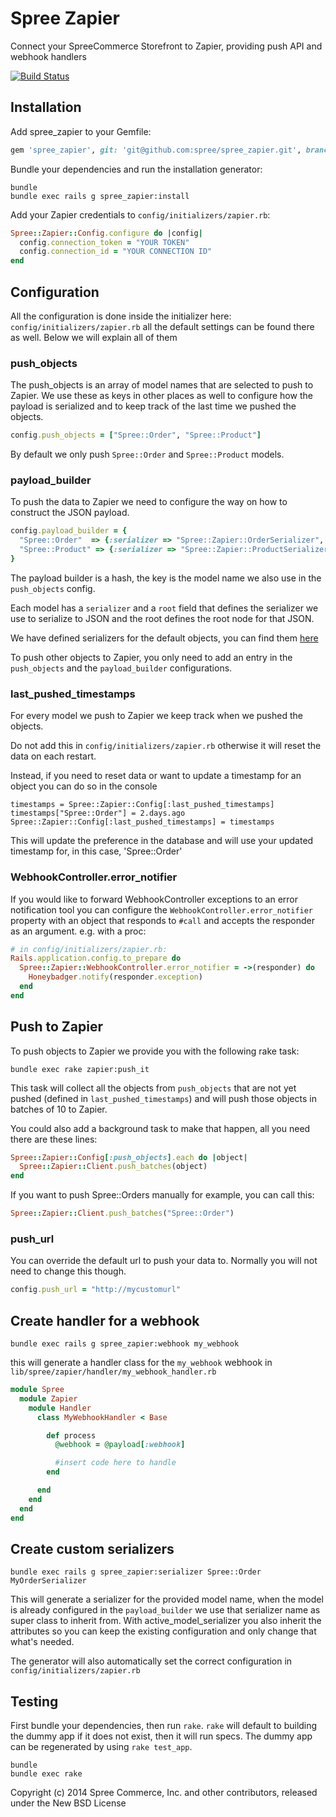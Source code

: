 # Spree Zapier

Connect your SpreeCommerce Storefront to Zapier, providing push API and webhook handlers

[![Build Status](https://travis-ci.org/spree/spree_zapier.svg?branch=master)](https://travis-ci.org/spree/spree_zapier)

## Installation

Add spree_zapier to your Gemfile:

```ruby
gem 'spree_zapier', git: 'git@github.com:spree/spree_zapier.git', branch: 'master'
```

Bundle your dependencies and run the installation generator:

```shell
bundle
bundle exec rails g spree_zapier:install
```

Add your Zapier credentials to `config/initializers/zapier.rb`:

```ruby
Spree::Zapier::Config.configure do |config|
  config.connection_token = "YOUR TOKEN"
  config.connection_id = "YOUR CONNECTION ID"
end
```

## Configuration

All the configuration is done inside the initializer here: `config/initializers/zapier.rb` all the default settings can be found there as well. Below we will explain all of them

### push_objects

The push_objects is an array of model names that are selected to push to Zapier. We use these as keys in other places as well to configure how the payload is serialized and to keep track of the last time we pushed the objects.

```ruby
config.push_objects = ["Spree::Order", "Spree::Product"]
```

By default we only push `Spree::Order` and `Spree::Product` models.

### payload_builder

To push the data to Zapier we need to configure the way on how to construct the JSON payload.


```ruby
config.payload_builder = {
  "Spree::Order"  => {:serializer => "Spree::Zapier::OrderSerializer", :root => "orders"},
  "Spree::Product" => {:serializer => "Spree::Zapier::ProductSerializer", :root => "products"},
}

```
The payload builder is a hash, the key is the model name we also use in the `push_objects` config.

Each model has a `serializer` and a `root` field that defines the serializer we use to serialize to JSON and the root defines the root node for that JSON.

We have defined serializers for the default objects, you can find them [here](https://github.com/spree/spree_zapier/tree/2-3-stable/app/serializers/spree/zapier)

To push other objects to Zapier, you only need to add an entry in the `push_objects` and the `payload_builder` configurations.


### last_pushed_timestamps

For every model we push to Zapier we keep track when we pushed the objects.

Do not add this in `config/initializers/zapier.rb` otherwise it will reset the data on each restart.

Instead, if you need to reset data or want to update a timestamp for an object you can do so in the console

```shell
timestamps = Spree::Zapier::Config[:last_pushed_timestamps]
timestamps["Spree::Order"] = 2.days.ago
Spree::Zapier::Config[:last_pushed_timestamps] = timestamps
```

This will update the preference in the database and will use your updated timestamp for, in this case, 'Spree::Order'

### WebhookController.error_notifier

If you would like to forward WebhookController exceptions to an error
notification tool you can configure the `WebhookController.error_notifier`
property with an object that responds to `#call` and accepts the responder as an
argument. e.g. with a proc:

```ruby
# in config/initializers/zapier.rb:
Rails.application.config.to_prepare do
  Spree::Zapier::WebhookController.error_notifier = ->(responder) do
    Honeybadger.notify(responder.exception)
  end
end
```

## Push to Zapier

To push objects to Zapier we provide you with the following rake task:

```shell
bundle exec rake zapier:push_it
```

This task will collect all the objects from `push_objects` that are not yet pushed (defined in `last_pushed_timestamps`) and will push those objects in batches of 10 to Zapier.

You could also add a background task to make that happen, all you need there are these lines:

```ruby
Spree::Zapier::Config[:push_objects].each do |object|
  Spree::Zapier::Client.push_batches(object)
end
```

If you want to push Spree::Orders manually for example, you can call this:

```ruby
Spree::Zapier::Client.push_batches("Spree::Order")
```

### push_url

You can override the default url to push your data to. Normally you will not need to change this though.

```ruby
config.push_url = "http://mycustomurl"
```

## Create handler for a webhook

```shell
bundle exec rails g spree_zapier:webhook my_webhook
```

this will generate a handler class for the `my_webhook` webhook in `lib/spree/zapier/handler/my_webhook_handler.rb`

```ruby
module Spree
  module Zapier
    module Handler
      class MyWebhookHandler < Base

        def process
          @webhook = @payload[:webhook]

          #insert code here to handle
        end

      end
    end
  end
end

```


## Create custom serializers

```shell
bundle exec rails g spree_zapier:serializer Spree::Order MyOrderSerializer
```

This will generate a serializer for the provided model name, when the model is already configured in the `payload_builder` we use that serializer name as super class to inherit from. With active_model_serializer you also inherit the attributes so you can keep the existing configuration and only change that what's needed.

The generator will also automatically set the correct configuration in `config/initializers/zapier.rb`

## Testing

First bundle your dependencies, then run `rake`. `rake` will default to building the dummy app if it does not exist, then it will run specs. The dummy app can be regenerated by using `rake test_app`.

```shell
bundle
bundle exec rake
```

Copyright (c) 2014 Spree Commerce, Inc. and other contributors, released under the New BSD License
